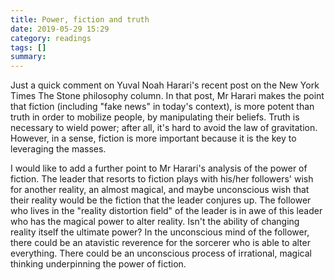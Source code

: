 ```yaml
---
title: Power, fiction and truth
date: 2019-05-29 15:29
category: readings
tags: []
summary: 
---
```

Just a quick comment on Yuval Noah Harari's recent post on the New York Times The Stone philosophy column. In that post, Mr Harari makes the point that fiction (including "fake news" in today's context), is more potent than truth in order to mobilize people, by manipulating their beliefs. Truth is necessary to wield power; after all, it's hard to avoid the law of gravitation. However, in a sense, fiction is more important because it is the key to leveraging the masses. 

I would like to add a further point to Mr Harari's analysis of the power of fiction. The leader that resorts to fiction plays with his/her followers' wish for another reality, an almost magical, and maybe unconscious wish that their reality would be the fiction that the leader conjures up. The follower who lives in the "reality distortion field" of the leader is in awe of this leader who has the magical power to alter reality. Isn't the ability of changing reality itself the ultimate power? In the unconscious mind of the follower, there could be an atavistic reverence for the sorcerer who is able to alter everything. There could be an unconscious process of irrational, magical thinking underpinning the power of fiction.

